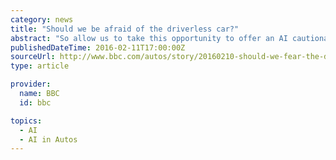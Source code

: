 ```yaml
---
category: news
title: "Should we be afraid of the driverless car?"
abstract: "So allow us to take this opportunity to offer an AI cautionary tale by way of the movies ... If you would like to comment on this or anything else you have seen on BBC Autos, head over to our Facebook page or message us on Twitter. And if you liked ..."
publishedDateTime: 2016-02-11T17:00:00Z
sourceUrl: http://www.bbc.com/autos/story/20160210-should-we-fear-the-driverless-car
type: article

provider:
  name: BBC
  id: bbc

topics:
  - AI
  - AI in Autos
---
```

